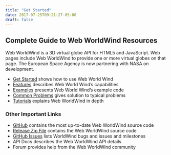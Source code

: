 ```yaml
---
title: "Get Started"
date: 2017-07-25T09:21:27-05:00
draft: false
---
```


## Complete Guide to Web WorldWind Resources

Web WorldWind is a 3D virtual globe API for HTML5 and JavaScript. Web pages include Web WorldWind to provide one or more virtual globes on that page.  The European Space Agency is now partnering with NASA on development.

- [Get Started](/web/get-started/) shows how to use Web World Wind
- [Features](/web/features/) describes Web World Wind’s capabilities
- [Examples](/web/examples/) presents Web World Wind’s example code
- [Common Problems](/web/tutorials/common-problems/) gives solution to typical problems
- [Tutorials](/web/tutorials/) explains Web WorldWind in depth

### Other Important Links

- [GitHub](https://github.com/NASAWorldWind/WebWorldWind/) contains the most up-to-date Web WorldWind source code
- [Release Zip File](https://github.com/NASAWorldWind/WebWorldWind/) contains the Web WorldWind source code
- [GitHub Issues](https://github.com/NASAWorldWind/WebWorldWind/issues/) lists WorldWind bugs and issues and milestones
- API Docs describes the Web WorldWind API details
- Forum provides help from the Web WorldWind community